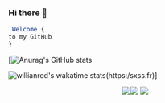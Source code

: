 ### Hi there 👋

```css
.Welcome { 
to my GitHub
}
```
[![Anurag's GitHub stats](https://github-readme-stats.vercel.app/api?username=Afi-Dev&hide=contribs,prs)

![willianrod's wakatime stats](https://github-readme-stats.vercel.app/api/wakatime?username=willianrod)(https:/sxss.fr)]

<p align="center"><img src="https://i.imgur.com/QBkS6bd.png"><img src="https://i.imgur.com/pirVf4i.png"> <img src="https://i.imgur.com/jjOMCGF.png"></p>
